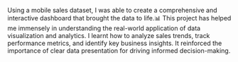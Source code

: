 Using a mobile sales dataset, I was able to create a comprehensive and interactive dashboard that brought the data to life.📊
This project has helped me immensely in understanding the real-world application of data visualization and analytics.
I learnt how to analyze sales trends, track performance metrics, and identify key business insights. 
It reinforced the importance of clear data presentation for driving informed decision-making.
